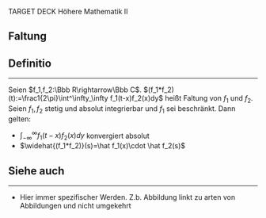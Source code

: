 
TARGET DECK
Höhere Mathematik II

Faltung
--
## Definitio
***
Seien $f_1,f_2:\Bbb R\rightarrow\Bbb C$.
$(f_1*f_2)(t):=\frac1{2\pi}\int^\infty_\infty f_1(t-x)f_2(x)dy$ heißt Faltung von $f_1$ und $f_2$.
Seien $f_1,f_2$ stetig und absolut integrierbar und $f_1$ sei beschränkt. Dann gelten:
- $\int_{-\infty}^\infty f_1(t-x)f_2(x)dy$ konvergiert absolut
- $\widehat{(f_1*f_2)}(s)=\hat f_1(x)\cdot \hat f_2(s)$  
## Siehe auch
***
* Hier immer spezifischer Werden. Z.b. Abbildung linkt zu arten von Abbildungen und nicht umgekehrt
